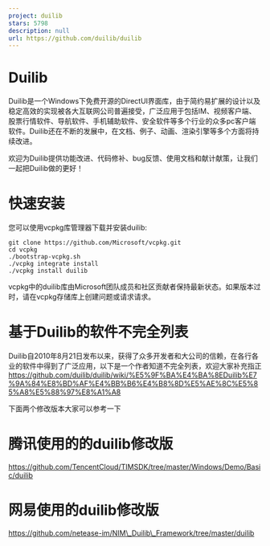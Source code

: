 ```yaml
---
project: duilib
stars: 5798
description: null
url: https://github.com/duilib/duilib
---
```


Duilib
======

Duilib是一个Windows下免费开源的DirectUI界面库，由于简约易扩展的设计以及稳定高效的实现被各大互联网公司普遍接受，广泛应用于包括IM、视频客户端、股票行情软件、导航软件、手机辅助软件、安全软件等多个行业的众多pc客户端软件。Duilib还在不断的发展中，在文档、例子、动画、渲染引擎等多个方面将持续改进。

欢迎为Duilib提供功能改进、代码修补、bug反馈、使用文档和献计献策，让我们一起把Duilib做的更好！

快速安装
====

您可以使用vcpkg库管理器下载并安装duilib:

```
git clone https://github.com/Microsoft/vcpkg.git
cd vcpkg
./bootstrap-vcpkg.sh
./vcpkg integrate install
./vcpkg install duilib
```

vcpkg中的duilib库由Microsoft团队成员和社区贡献者保持最新状态。如果版本过时，请在vcpkg存储库上创建问题或请求请求。

基于Duilib的软件不完全列表
================

Duilib自2010年8月21日发布以来，获得了众多开发者和大公司的信赖，在各行各业的软件中得到了广泛应用，以下是一个作者知道不完全列表，欢迎大家补充指正 https://github.com/duilib/duilib/wiki/%E5%9F%BA%E4%BA%8EDuilib%E7%9A%84%E8%BD%AF%E4%BB%B6%E4%B8%8D%E5%AE%8C%E5%85%A8%E5%88%97%E8%A1%A8

下面两个修改版本大家可以参考一下

腾讯使用的的duilib修改版
===============

https://github.com/TencentCloud/TIMSDK/tree/master/Windows/Demo/Basic/duilib

网易使用的duilib修改版
==============

https://github.com/netease-im/NIM\_Duilib\_Framework/tree/master/duilib
